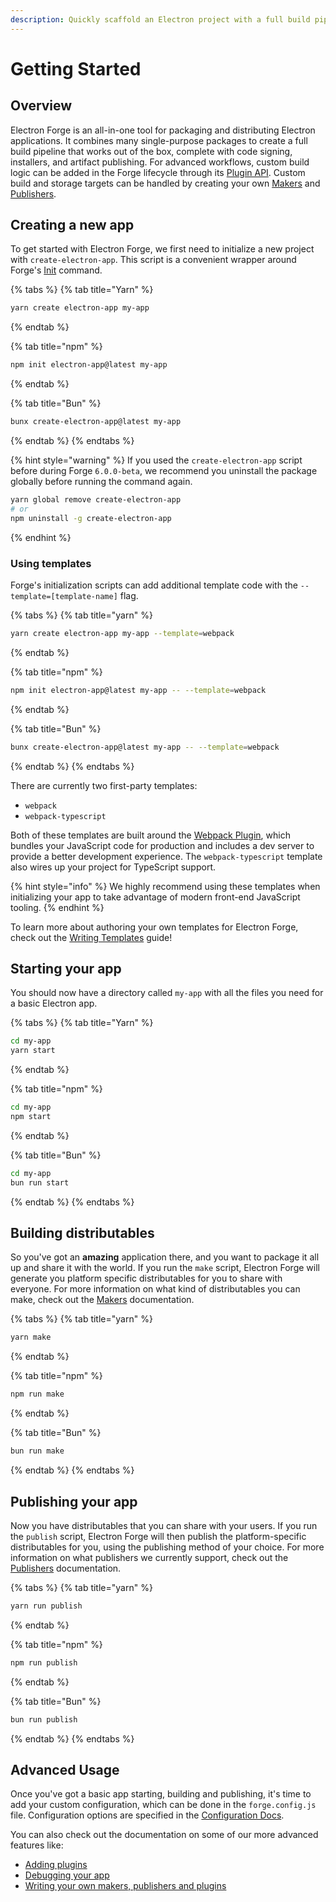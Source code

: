 ```yaml
---
description: Quickly scaffold an Electron project with a full build pipeline
---
```


# Getting Started

## Overview

Electron Forge is an all-in-one tool for packaging and distributing Electron applications. It combines many single-purpose packages to create a full build pipeline that works out of the box, complete with code signing, installers, and artifact publishing. For advanced workflows, custom build logic can be added in the Forge lifecycle through its [Plugin API](config/plugins/). Custom build and storage targets can be handled by creating your own [Makers](config/makers/) and [Publishers](config/publishers/).

## Creating a new app

To get started with Electron Forge, we first need to initialize a new project with `create-electron-app`. This script is a convenient wrapper around Forge's [Init](cli.md#Init) command.

{% tabs %}
{% tab title="Yarn" %}
```bash
yarn create electron-app my-app
```
{% endtab %}

{% tab title="npm" %}
```bash
npm init electron-app@latest my-app
```
{% endtab %}

{% tab title="Bun" %}
```bash
bunx create-electron-app@latest my-app
```
{% endtab %}
{% endtabs %}

{% hint style="warning" %}
If you used the `create-electron-app` script before during Forge `6.0.0-beta`, we recommend you uninstall the package globally before running the command again.

```bash
yarn global remove create-electron-app
# or
npm uninstall -g create-electron-app
```
{% endhint %}

### Using templates

Forge's initialization scripts can add additional template code with the `--template=[template-name]` flag.

{% tabs %}
{% tab title="yarn" %}
```bash
yarn create electron-app my-app --template=webpack
```
{% endtab %}

{% tab title="npm" %}
```bash
npm init electron-app@latest my-app -- --template=webpack
```
{% endtab %}

{% tab title="Bun" %}
```bash
bunx create-electron-app@latest my-app -- --template=webpack
```
{% endtab %}
{% endtabs %}

There are currently two first-party templates:

* `webpack`
* `webpack-typescript`

Both of these templates are built around the [Webpack Plugin](/config/plugins/webpack.md), which bundles your JavaScript code for production and includes a dev server to provide a better development experience. The `webpack-typescript` template also wires up your project for TypeScript support.

{% hint style="info" %}
We highly recommend using these templates when initializing your app to take advantage of modern front-end JavaScript tooling.
{% endhint %}

To learn more about authoring your own templates for Electron Forge, check out the [Writing Templates](advanced/extending-electron-forge/writing-templates.md) guide!

## Starting your app

You should now have a directory called `my-app` with all the files you need for a basic Electron app.

{% tabs %}
{% tab title="Yarn" %}
```bash
cd my-app
yarn start
```
{% endtab %}

{% tab title="npm" %}
```bash
cd my-app
npm start
```
{% endtab %}

{% tab title="Bun" %}
```bash
cd my-app
bun run start
```
{% endtab %}
{% endtabs %}

## Building distributables

So you've got an **amazing** application there, and you want to package it all up and share it with the world. If you run the `make` script, Electron Forge will generate you platform specific distributables for you to share with everyone. For more information on what kind of distributables you can make, check out the [Makers](config/makers/) documentation.

{% tabs %}
{% tab title="yarn" %}
```bash
yarn make
```
{% endtab %}

{% tab title="npm" %}
```bash
npm run make
```
{% endtab %}

{% tab title="Bun" %}
```bash
bun run make
```
{% endtab %}
{% endtabs %}

## Publishing your app

Now you have distributables that you can share with your users. If you run the `publish` script, Electron Forge will then publish the platform-specific distributables for you, using the publishing method of your choice. For more information on what publishers we currently support, check out the [Publishers](config/publishers/) documentation.

{% tabs %}
{% tab title="yarn" %}
```bash
yarn run publish
```
{% endtab %}

{% tab title="npm" %}
```bash
npm run publish
```
{% endtab %}

{% tab title="Bun" %}
```bash
bun run publish
```
{% endtab %}
{% endtabs %}

## Advanced Usage

Once you've got a basic app starting, building and publishing, it's time to add your custom configuration, which can be done in the `forge.config.js` file. Configuration options are specified in the [Configuration Docs](https://www.electronforge.io/configuration).

You can also check out the documentation on some of our more advanced features like:

* [Adding plugins](config/plugins/)
* [Debugging your app](advanced/debugging.md)
* [Writing your own makers, publishers and plugins](advanced/extending-electron-forge/)
